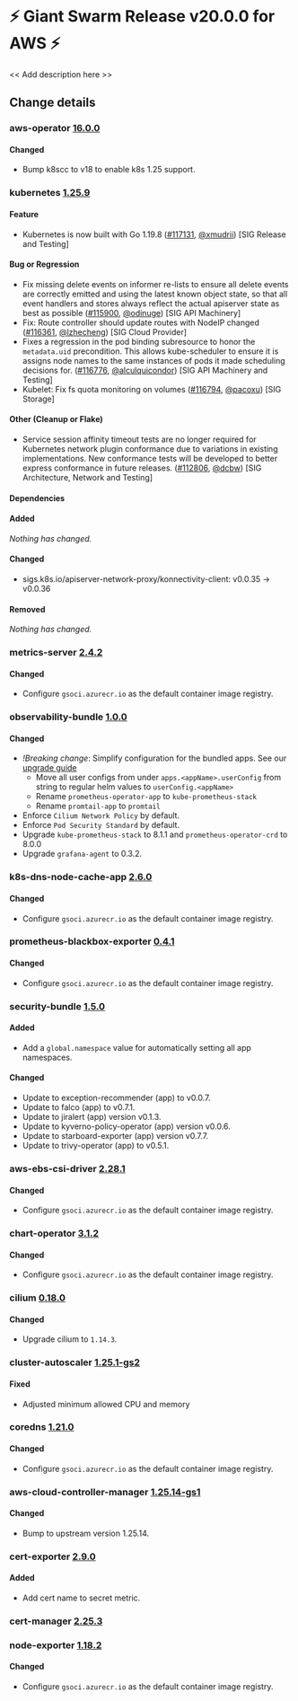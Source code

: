 # :zap: Giant Swarm Release v20.0.0 for AWS :zap:

<< Add description here >>

## Change details


### aws-operator [16.0.0](https://github.com/giantswarm/aws-operator/releases/tag/v16.0.0)

#### Changed
- Bump k8scc to v18 to enable k8s 1.25 support.



### kubernetes [1.25.9](https://github.com/kubernetes/kubernetes/releases/tag/v1.25.9)

#### Feature
- Kubernetes is now built with Go 1.19.8 ([#117131](https://github.com/kubernetes/kubernetes/pull/117131), [@xmudrii](https://github.com/xmudrii)) [SIG Release and Testing]
#### Bug or Regression
- Fix missing delete events on informer re-lists to ensure all delete events are correctly emitted and using the latest known object state, so that all event handlers and stores always reflect the actual apiserver state as best as possible ([#115900](https://github.com/kubernetes/kubernetes/pull/115900), [@odinuge](https://github.com/odinuge)) [SIG API Machinery]
- Fix: Route controller should update routes with NodeIP changed ([#116361](https://github.com/kubernetes/kubernetes/pull/116361), [@lzhecheng](https://github.com/lzhecheng)) [SIG Cloud Provider]
- Fixes a regression in the pod binding subresource to honor the `metadata.uid` precondition.
  This allows kube-scheduler to ensure it is assigns node names to the same instances of pods it made scheduling decisions for. ([#116776](https://github.com/kubernetes/kubernetes/pull/116776), [@alculquicondor](https://github.com/alculquicondor)) [SIG API Machinery and Testing]
- Kubelet: Fix fs quota monitoring on volumes ([#116794](https://github.com/kubernetes/kubernetes/pull/116794), [@pacoxu](https://github.com/pacoxu)) [SIG Storage]
#### Other (Cleanup or Flake)
- Service session affinity timeout tests are no longer required for Kubernetes network plugin conformance due to variations in existing implementations. New conformance tests will be developed to better express conformance in future releases. ([#112806](https://github.com/kubernetes/kubernetes/pull/112806), [@dcbw](https://github.com/dcbw)) [SIG Architecture, Network and Testing]
#### Dependencies
#### Added
_Nothing has changed._
#### Changed
- sigs.k8s.io/apiserver-network-proxy/konnectivity-client: v0.0.35 → v0.0.36
#### Removed
_Nothing has changed._



### metrics-server [2.4.2](https://github.com/giantswarm/metrics-server-app/releases/tag/v2.4.2)

#### Changed
- Configure `gsoci.azurecr.io` as the default container image registry.



### observability-bundle [1.0.0](https://github.com/giantswarm/observability-bundle/releases/tag/v1.0.0)

#### Changed
- *!Breaking change*: Simplify configuration for the bundled apps. See our [upgrade guide](./docs/upgrade.md)
  - Move all user configs from under `apps.<appName>.userConfig` from string to regular helm values to `userConfig.<appName>`
  - Rename `prometheus-operator-app` to `kube-prometheus-stack`
  - Rename `promtail-app` to `promtail`
- Enforce `Cilium Network Policy` by default.
- Enforce `Pod Security Standard` by default.
- Upgrade `kube-prometheus-stack` to 8.1.1 and `prometheus-operator-crd` to 8.0.0
- Upgrade `grafana-agent` to 0.3.2.



### k8s-dns-node-cache-app [2.6.0](https://github.com/giantswarm/k8s-dns-node-cache-app/releases/tag/v2.6.0)

#### Changed
- Configure `gsoci.azurecr.io` as the default container image registry.



### prometheus-blackbox-exporter [0.4.1](https://github.com/giantswarm/prometheus-blackbox-exporter/releases/tag/v0.4.1)

#### Changed
- Configure `gsoci.azurecr.io` as the default container image registry.



### security-bundle [1.5.0](https://github.com/giantswarm/security-bundle/releases/tag/v1.5.0)

#### Added
- Add a `global.namespace` value for automatically setting all app namespaces.
#### Changed
- Update to exception-recommender (app) to v0.0.7.
- Update to falco (app) to v0.7.1.
- Update to jiralert (app) version v0.1.3.
- Update to kyverno-policy-operator (app) version v0.0.6.
- Update to starboard-exporter (app) version v0.7.7.
- Update to trivy-operator (app) to v0.5.1.



### aws-ebs-csi-driver [2.28.1](https://github.com/giantswarm/aws-ebs-csi-driver-app/releases/tag/v2.28.1)

#### Changed
- Configure `gsoci.azurecr.io` as the default container image registry.



### chart-operator [3.1.2](https://github.com/giantswarm/chart-operator/releases/tag/v3.1.2)

#### Changed
- Configure `gsoci.azurecr.io` as the default container image registry.



### cilium [0.18.0](https://github.com/giantswarm/cilium-app/releases/tag/v0.18.0)

#### Changed
- Upgrade cilium to `1.14.3`.



### cluster-autoscaler [1.25.1-gs2](https://github.com/giantswarm/cluster-autoscaler-app/releases/tag/v1.25.1-gs2)

#### Fixed
- Adjusted minimum allowed CPU and memory



### coredns [1.21.0](https://github.com/giantswarm/coredns-app/releases/tag/v1.21.0)

#### Changed
- Configure `gsoci.azurecr.io` as the default container image registry.



### aws-cloud-controller-manager [1.25.14-gs1](https://github.com/giantswarm/aws-cloud-controller-manager-app/releases/tag/v1.25.14-gs1)

#### Changed
- Bump to upstream version 1.25.14.



### cert-exporter [2.9.0](https://github.com/giantswarm/cert-exporter/releases/tag/v2.9.0)

#### Added
- Add cert name to secret metric.



### cert-manager [2.25.3](https://github.com/giantswarm/cert-manager-app/releases/tag/v2.25.3)




### node-exporter [1.18.2](https://github.com/giantswarm/node-exporter-app/releases/tag/v1.18.2)

#### Changed
- Configure `gsoci.azurecr.io` as the default container image registry.



